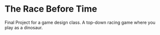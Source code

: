 # The Race Before Time
Final Project for a game design class. A top-down racing game where you play as a dinosaur.
